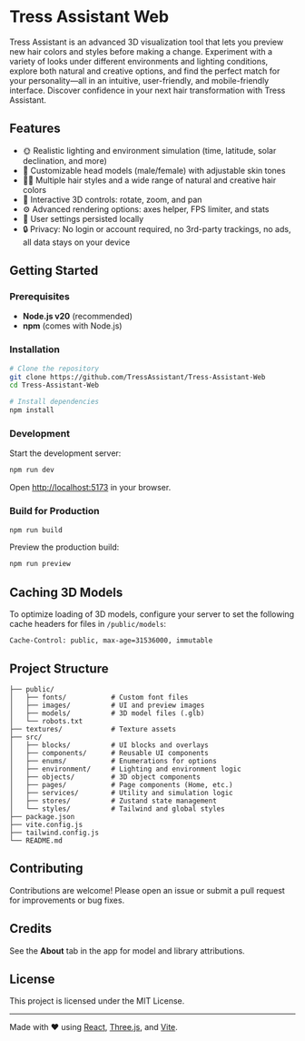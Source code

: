 # Tress Assistant Web

Tress Assistant is an advanced 3D visualization tool that lets you preview new hair colors and styles before making a change. Experiment with a variety of looks under different environments and lighting conditions, explore both natural and creative options, and find the perfect match for your personality—all in an intuitive, user-friendly, and mobile-friendly interface. Discover confidence in your next hair transformation with Tress Assistant.

## Features

- 🌞 Realistic lighting and environment simulation (time, latitude, solar declination, and more)
- 👤 Customizable head models (male/female) with adjustable skin tones
- 💇‍♂️ Multiple hair styles and a wide range of natural and creative hair colors
- 🔄 Interactive 3D controls: rotate, zoom, and pan
- ⚙️ Advanced rendering options: axes helper, FPS limiter, and stats
- 💾 User settings persisted locally
- 🔒 Privacy: No login or account required, no 3rd-party trackings, no ads, all data stays on your device

## Getting Started

### Prerequisites

- **Node.js v20** (recommended)
- **npm** (comes with Node.js)

### Installation

```sh
# Clone the repository
git clone https://github.com/TressAssistant/Tress-Assistant-Web
cd Tress-Assistant-Web

# Install dependencies
npm install
```

### Development

Start the development server:

```sh
npm run dev
```

Open [http://localhost:5173](http://localhost:5173) in your browser.

### Build for Production

```sh
npm run build
```

Preview the production build:

```sh
npm run preview
```

## Caching 3D Models

To optimize loading of 3D models, configure your server to set the following cache headers for files in `/public/models`:

```text
Cache-Control: public, max-age=31536000, immutable
```

## Project Structure

```text
├── public/
│   ├── fonts/           # Custom font files
│   ├── images/          # UI and preview images
│   ├── models/          # 3D model files (.glb)
│   └── robots.txt
├── textures/            # Texture assets
├── src/
│   ├── blocks/          # UI blocks and overlays
│   ├── components/      # Reusable UI components
│   ├── enums/           # Enumerations for options
│   ├── environment/     # Lighting and environment logic
│   ├── objects/         # 3D object components
│   ├── pages/           # Page components (Home, etc.)
│   ├── services/        # Utility and simulation logic
│   ├── stores/          # Zustand state management
│   └── styles/          # Tailwind and global styles
├── package.json
├── vite.config.js
├── tailwind.config.js
└── README.md
```

## Contributing

Contributions are welcome! Please open an issue or submit a pull request for improvements or bug fixes.

## Credits

See the **About** tab in the app for model and library attributions.

## License

This project is licensed under the MIT License.

---

Made with ❤️ using [React](https://react.dev/), [Three.js](https://threejs.org/), and [Vite](https://vitejs.dev/).
